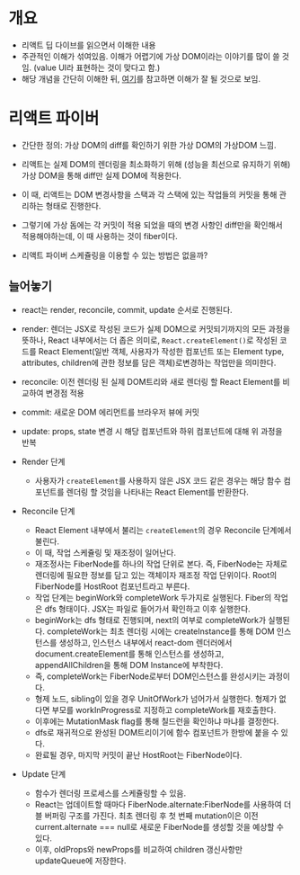 # 개요

- 리액트 딥 다이브를 읽으면서 이해한 내용
- 주관적인 이해가 섞여있음. 이해가 어렵기에 가상 DOM이라는 이야기를 많이 쓸 것임. (value UI라 표현하는 것이 맞다고 함.)
- 해당 개념을 간단히 이해한 뒤, [여기](https://d2.naver.com/helloworld/2690975)를 참고하면 이해가 잘 될 것으로 보임.

# 리액트 파이버

- 간단한 정의: 가상 DOM의 diff를 확인하기 위한 가상 DOM의 가상DOM 느낌.
- 리액트는 실제 DOM의 렌더링을 최소화하기 위해 (성능을 최선으로 유지하기 위해) 가상 DOM을 통해 diff만 실제 DOM에 적용한다.
- 이 때, 리액트는 DOM 변경사항을 스택과 각 스택에 있는 작업들의 커밋을 통해 관리하는 형태로 진행한다.
- 그렇기에 가상 돔에는 각 커밋이 적용 되었을 때의 변경 사항인 diff만을 확인해서 적용해야하는데, 이 때 사용하는 것이 fiber이다.

- 리액트 파이버 스케쥴링을 이용할 수 있는 방법은 없을까?

## 늘어놓기

- react는 render, reconcile, commit, update 순서로 진행된다.
- render: 렌더는 JSX로 작성된 코드가 실제 DOM으로 커밋되기까지의 모든 과정을 뜻하나, React 내부에서는 더 좁은 의미로, `React.createElement()`로 작성된 코드를 React Element(일반 객체, 사용자가 작성한 컴포넌트 또는 Element type, attributes, children에 관한 정보를 담은 객체)로변경하는 작업만을 의미한다.
- reconcile: 이전 렌더링 된 실제 DOM트리와 새로 렌더링 할 React Element를 비교하여 변경점 적용
- commit: 새로운 DOM 에리먼트를 브라우저 뷰에 커밋
- update: props, state 변경 시 해당 컴포넌트와 하위 컴포넌트에 대해 위 과정을 반복

- Render 단계

  - 사용자가 `createElement`를 사용하지 않은 JSX 코드 같은 경우는 해당 함수 컴포넌트를 렌더링 할 것임을 나타내는 React Element를 반환한다.

- Reconcile 단계

  - React Element 내부에서 불리는 `createElement`의 경우 Reconcile 단계에서 불린다.
  - 이 때, 작업 스케쥴링 및 재조정이 일어난다.
  - 재조정사는 FiberNode를 하나의 작업 단위로 본다. 즉, FiberNode는 자체로 렌더링에 필요한 정보를 담고 있는 객체이자 재조정 작업 단위이다. Root의 FiberNode를 HostRoot 컴포넌트라고 부른다.
  - 작업 단계는 beginWork와 completeWork 두가지로 실행된다. Fiber의 작업은 dfs 형태이다. JSX는 파일로 들어가서 확인하고 이후 실행한다.
  - beginWork는 dfs 형태로 진행되며, next의 여부로 completeWork가 실행된다. completeWork는 최초 렌더링 시에는 createInstance를 통해 DOM 인스턴스를 생성하고, 인스턴스 내부에서 react-dom 렌더러에서 document.createElement를 통해 인스턴스를 생성하고, appendAllChildren을 통해 DOM Instance에 부착한다.
  - 즉, completeWork는 FiberNode로부터 DOM인스턴스를 완성시키는 과정이다.
  - 형제 노드, sibling이 있을 경우 UnitOfWork가 넘어가서 실행한다. 형제가 없다면 부모를 workInProgress로 지정하고 completeWork를 재호출한다.
  - 이후에는 MutationMask flag를 통해 칠드런을 확인하냐 마냐를 결정한다.
  - dfs로 재귀적으로 완성된 DOM트리이기에 함수 컴포넌트가 한방에 붙을 수 있다.
  - 완료될 경우, 마지막 커밋이 끝난 HostRoot는 FiberNode이다.

- Update 단계
  - 함수가 렌더링 프로세스를 스케쥴링할 수 있음.
  - React는 업데이트할 때마다 FiberNode.alternate:FiberNode를 사용하여 더블 버퍼링 구조를 가진다. 최초 렌더링 후 첫 번째 mutation이은 이전 current.alternate === null로 새로운 FiberNode를 생성할 것을 예상할 수 있다.
  - 이후, oldProps와 newProps를 비교하여 children 갱신사항만 updateQueue에 저장한다.
